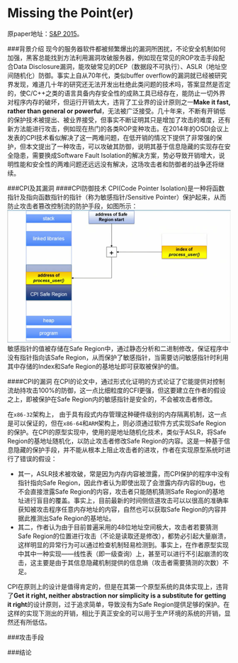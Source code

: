 # Missing the Point(er)

原paper地址：[S&P 2015](http://www.ieee-security.org/TC/SP2015/program.html)。

###背景介绍
现今的服务器软件都被频繁爆出的漏洞所困扰，不论安全机制如何加强，黑客总能找到方法利用漏洞攻破服务器，例如现在常见的ROP攻击手段配合Data Disclosure漏洞，能攻破常见的DEP（数据段不可执行）、ASLR（地址空间随机化）防御。事实上自从70年代，类似buffer overflow的漏洞就已经被研究界发现，难道几十年的研究还无法开发出杜绝此类问题的技术吗，答案显然是否定的，使C/C++之类的语言具备内存安全性的成熟工具已经存在，能防止一切外界对程序内存的破坏，但运行开销太大，违背了工业界的设计原则之一**Make it fast, rather than general or powerful**，无法被广泛接受。几十年来，不断有开销低的保护技术被提出、被业界接受，但事实不断证明其只是增加了攻击的难度，还有新方法能进行攻击，例如现在热门的各类ROP变种攻击。在2014年的OSDI会议上发表的CPI技术看似解决了这一两难问题，在低开销的情况下提供了非常强的保护，但本文提出了一种攻击，可以攻破其防御，说明其基于信息隐藏的实现存在安全隐患，需要换成Software Fault Isolation的解决方案，势必导致开销增大，说明性能和安全性的两难问题还远远没有解决，这场攻击者和防御者的战争还将继续。

###CPI及其漏洞
####CPI防御技术
CPI(Code Pointer Isolation)是一种将函数指针及指向函数指针的指针（称为敏感指针/Sensitive Pointer）保护起来，从而防止攻击者篡改控制流的防护手段，如图所示：
![figure1](../resources/Missing-1.png)
敏感指针的值被存储在Safe Region中，通过静态分析和二进制修改，保证程序中没有指针指向该Safe Region，从而保护了敏感指针，当需要访问敏感指针时利用其中存储的Index和Safe Region的基地址即可获取被保护的值。

####CPI的漏洞
在CPI的论文中，通过形式化证明的方式论证了它能提供对控制流劫持攻击100%的防御，这一点比细粒度的CFI更强，但这要建立在作者的假设之上，即被保护在Safe Region内的敏感指针是安全的，不会被攻击者修改。

在`x86-32`架构上， 由于具有段式内存管理这种硬件级别的内存隔离机制，这一点是可以保证的，但在`x86-64`和`ARM`架构上，则必须通过软件方式实现Safe Region的保护。在CPI的原型实现中，使用的是地址随机化技术，类似于ASLR，将Safe Region的基地址随机化，以防止攻击者修改Safe Region的内容。这是一种基于信息隐藏的保护手段，并不能从根本上阻止攻击者的进攻，作者在实现原型系统时进行了错误的假设：
- 其一，ASLR技术被攻破，常是因为内存内容被泄露，而CPI保护的程序中没有指针指向Safe Region，因此作者认为即使出现了会泄露内存内容的bug，也不会直接泄露Safe Region的内容，攻击者只能随机猜测Safe Region的基地址进行盲目的覆盖。事实上，目前最新的时间侧信道攻击可以以很高的准确率获知被攻击程序任意内存地址的内容，自然也可以获取Safe Region的内容并据此推测出Safe Region的基地址。
- 其二，作者认为由于目前普遍采用的48位地址空间极大，攻击者若要猜测Safe Region的位置进行攻击（不论是读取还是修改），都势必引起大量崩溃，这样明显的异常行为可以通过检查机制轻易检测到。事实上，在作者原型实现中其中一种实现——线性表（即一级查询）上，甚至可以进行不引起崩溃的攻击，这主要是由于其信息隐藏机制提供的信息熵（攻击者需要猜测的次数）不足。

CPI在原则上的设计是值得肯定的，但是在其第一个原型系统的具体实现上，违背了**Get it right, neither abstraction nor simplicity is a substitute for getting it right**的设计原则，过于追求简单，导致没有为Safe Region提供足够的保护。在这样的实现下测出的开销，相比于真正安全的可以用于生产环境的系统的开销，显然还有所低估。

###攻击手段

###结论

